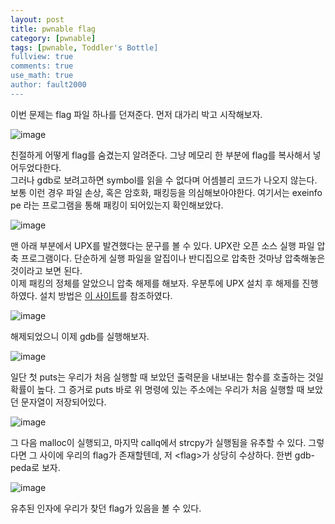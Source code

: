 ```yaml
---
layout: post
title: pwnable flag
category: [pwnable]
tags: [pwnable, Toddler's Bottle]
fullview: true
comments: true
use_math: true
author: fault2000
---
```


이번 문제는 flag 파일 하나를 던져준다. 먼저 대가리 박고 시작해보자.  

![image](https://user-images.githubusercontent.com/73513005/185905616-aee160d5-e689-422c-8278-13d87f0be6da.png)

친절하게 어떻게 flag를 숨겼는지 알려준다. 그냥 메모리 한 부분에 flag를 복사해서 넣어두었다한다.  
그러나 gdb로 보려고하면 symbol를 읽을 수 없다며 어셈블리 코드가 나오지 않는다. 보통 이런 경우 파일 손상, 혹은 암호화, 패킹등을 의심해보아야한다. 여기서는 exeinfo pe 라는 프로그램을 통해 패킹이 되어있는지 확인해보았다.  

![image](https://user-images.githubusercontent.com/73513005/185906210-5b43ae6f-c45c-45c8-8542-f710a1791696.png)

맨 아래 부분에서 UPX를 발견했다는 문구를 볼 수 있다. UPX란 오픈 소스 실행 파일 압축 프로그램이다. 단순하게 실행 파일을 알집이나 반디집으로 압축한 것마냥 압축해놓은 것이라고 보면 된다.  
이제 패킹의 정체를 알았으니 압축 해제를 해보자. 우분투에 UPX 설치 후 해제를 진행하였다. 설치 방법은 [이 사이트](https://zoomadmin.com/HowToInstall/UbuntuPackage/upx)를 참조하였다.   

![image](https://user-images.githubusercontent.com/73513005/185906956-4c1e6608-595c-4583-b1ba-4db4f026e25a.png)

해제되었으니 이제 gdb를 실행해보자.

![image](https://user-images.githubusercontent.com/73513005/185911351-2bfd7483-d792-4f2c-bdb7-6d9d95ec8d47.png)

일단 첫 puts는 우리가 처음 실행할 때 보았던 출력문을 내보내는 함수를 호출하는 것일 확률이 높다. 그 증거로 puts 바로 위 명령에 있는 주소에는 우리가 처음 실행할 때 보았던 문자열이 저장되어있다.  

![image](https://user-images.githubusercontent.com/73513005/185911929-b065bb1c-0649-4256-b09a-c92089e4c707.png)

그 다음 malloc이 실행되고, 마지막 callq에서 strcpy가 실행됨을 유추할 수 있다. 그렇다면 그 사이에 우리의 flag가 존재할텐데, 저 \<flag\>가 상당히 수상하다. 한번 gdb-peda로 보자.  

![image](https://user-images.githubusercontent.com/73513005/185915287-74ac8ccd-7a47-471b-a0f1-dc7d05df0e21.png)

유추된 인자에 우리가 찾던 flag가 있음을 볼 수 있다.